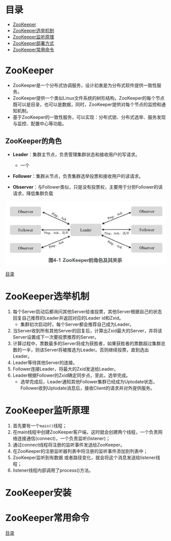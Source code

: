 # 目录
- [ZooKeeper](#ZooKeeper)
- [ZooKeeper选举机制](#ZooKeeper选举机制)
- [ZooKeeper监听原理](#ZooKeeper监听原理)
- [ZooKeeper部署方式](#ZooKeeper部署方式)
- [ZooKeeper常用命令](#ZooKeeper常用命令)

# ZooKeeper
- ZooKeeper是一个分布式协调服务，设计初衷是为分布式软件提供一致性服务。
- ZooKeeper提供一个类似Linux文件系统的树形结构，ZooKeeper的每个节点既可以是目录，也可以是数据，同时，ZooKeeper提供对每个节点的监控和通知机制。
- 基于ZooKeeper的一致性服务，可以实现：分布式锁、分布式选举、服务发现与监控、配置中心等功能。

## ZooKeeper的角色
- **Leader**：集群主节点，负责管理集群状态和接收用户的写请求。
    - 一个

- **Follower**：集群从节点，负责集群选举投票和接收用户的读请求。

- **Observer**：与Follower类似，只是没有投票权，主要用于分担Follower的读请求，降低集群负载

![ZooKeeper角色](../resources/static/images/ZooKeeper角色.PNG)

[目录](#目录)

# ZooKeeper选举机制
1. 每个Server启动后都询问其他Server给谁投票，其他Server根据自己的状态回复自己推荐的Leader并返回对应的Leader id和Zxid。
    - 集群初次启动时，每个Server都会推荐自己成为Leader。
2. 当Server收到所有其他Server的回复后，计算出Zxid最大的Server，并将该Server设置成下一次要投票推荐的Server。
3. 计算过程中，票数最多的Server将成为获胜者，如果获胜者的票数超过集群总数的一半，则该Server将被推选为Leader。否则继续投票，直到选出Leader。
4. Leader等待其他Server的连接。
5. Follower连接Leader，将最大的Zxid发送给Leader。
6. Leader根据Follower的Zxid确定同步点，至此，选举完成。
    - 选举完成后，Leader通知其他Follower集群已经成为Uptodate状态，Follower收到Uptodate消息后，接收Client的请求并对外提供服务。


# ZooKeeper监听原理
1. 首先要有一个`main()`线程；
2. 在main线程中创建ZooKeeper客户端，这时就会创建两个线程，一个负责网络连接通信(connect)，一个负责监听(listener)；
3. 通过connect线程将注册的监听事件发送给ZooKeeper。
4. 在ZooKeeper的注册监听器列表中将注册的监听事件添加到列表中；
5. ZooKeeper监听到有数据 或者路径变化，就会将这个消息发送给listener线程；
6. listener线程内部调用了process()方法。


# ZooKeeper安装


# ZooKeeper常用命令


[目录](#目录)